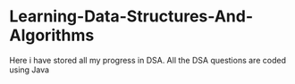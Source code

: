 # Learning-Data-Structures-And-Algorithms
Here i have stored all my progress in DSA.
All the DSA questions are coded using Java